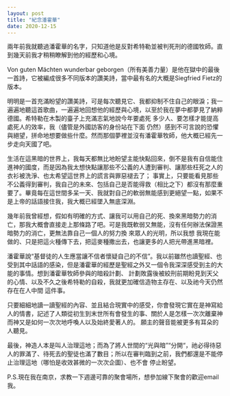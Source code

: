 ```yaml
---
layout: post
title: "紀念潘霍華"
date: 2020-12-15
---
```

兩年前我就聽過潘霍華的名字，只知道他是反對希特勒並被判死刑的德國牧師。直到幾天前我才稍稍瞭解到他的經歷和心境。

Von guten Mächten wunderbar geborgen（所有美善力量）是他在獄中的最後一首詩，它被編成很多不同版本的讚美詩，當中最有名的大概是Siegfried Fietz的版本。

明明是一首充滿盼望的讚美詩，可是每次聽見它、我都抑制不住自己的眼淚；我一遍遍地聽這首歌曲，一遍遍地回想他的經歷與心境，以至於我在夢中都夢見了納粹德國。希特勒在木製的臺子上充滿志氣地說今年要處死
多少人、要怎樣才能提高處死人的效率，我（儘管是外國訪客的身份站在下面 仍然）感到不可言說的恐懼與絕望，拼命地想要做些什麼。然而那個夢裡並沒有潘霍華牧師，他大概已經先一步走向天國了吧。

生活在這黑暗的世界上，我每天都無比地盼望主能快點回來，倒不是我有自信能住進神的國度，而是因為我太想快點讓那些不公義的人遭到審判、讓那些枉死之人的衣衫被洗淨、也太希望這世界上的謊言與罪惡褪去了；
事實上，只要能看見那些不公義得到審判，我自己的未來、包括自己是否能得救（相比之下）都沒有那麼重要了。畢竟每在這世間多呆一天、我就對自己的軟弱無能感到更絕望一點，如果不是上帝的話語接住我，我大概已經墜入無底深淵。

幾年前我曾經想，假如有明確的方式、讓我可以用自己的死、換來黑暗勢力的消亡，那我大概會直接走上那條路了吧。可是我既軟弱又無能，沒有任何辦法保證黑暗勢力的消亡，更無法靠自己一個人的努力換
來眾人的光明，所以我想 我現在能做的、只是把這火種傳下去，把這麥種撒出去，也讓更多的人把光帶進黑暗裡。

潘霍華說“基督徒的人生應當讓不信者懷疑自己的不信”。我以前雖然也讀聖經、也受到其中話語的感染，但是潘霍華的經歷是聖經之外又一個令我深深感受到主的大能的事情。想到潘霍華牧師參與的暗殺計劃、
計劃敗露後被絞刑前期盼見到天父的心情、以及不久之後希特勒的自殺，我就更加確信造物主存在、以及祂今天仍然存在在人中間 這件事。

只要細細地讀一讀聖經的內容、並且結合現實中的感受，你會發現它實在是神寫給人的情書，記述了人類從初生到末世所有會發生的事、關於人是怎樣一次次離棄神 而神又是如何一次次地呼喚人以及始終愛著人的。
願主的聲音能被更多有耳朵的人聽見。

最後，神造人本是叫人治理這地；而為了將人世間的“光與暗”“分開“，祂必得待惡人的罪滿了、待死去的聖徒也滿了數目；所以在審判臨到之前，我們都還是不能停止治理這地（哪怕是收效甚微的一次次企圖）、也不會
停止盼望。

P.S.現在我在南京，求教一下週邊可靠的聚會場所，想參加線下聚會的歡迎email我。
